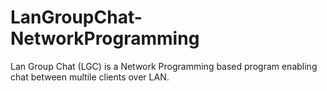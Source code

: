 # LanGroupChat-NetworkProgramming
Lan Group Chat (LGC) is a Network Programming based program enabling chat between multile clients over LAN. 
